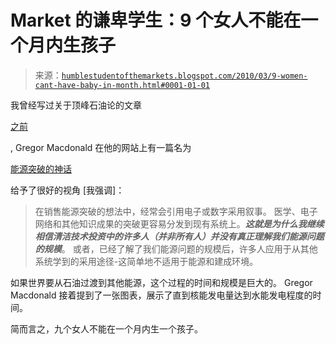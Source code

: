 <!--yml

类别：未分类

日期：2024 年 05 月 18 日 00:36:59

-->

# Market 的谦卑学生：9 个女人不能在一个月内生孩子

> 来源：[`humblestudentofthemarkets.blogspot.com/2010/03/9-women-cant-have-baby-in-month.html#0001-01-01`](https://humblestudentofthemarkets.blogspot.com/2010/03/9-women-cant-have-baby-in-month.html#0001-01-01)

我曾经写过关于顶峰石油论的文章

[之前](http://www.qwestfunds.com/publications/newsletters_pdf/newsletter_october_2009.pdf)

, Gregor Macdonald 在他的网站上有一篇名为

[能源突破的神话](http://gregor.us/nuclear/the-myth-of-energy-breakthroughs/)

给予了很好的视角 [我强调]：

> 在销售能源突破的想法中，经常会引用电子或数字采用叙事。 医学、电子网络和其他知识成果的突破更容易分发到现有系统上。***这就是为什么我继续相信清洁技术投资中的许多人（并非所有人）并没有真正理解我们能源问题的规模***。 或者，已经了解了我们能源问题的规模后，许多人应用于从其他系统学到的采用途径-这简单地不适用于能源和建成环境。

如果世界要从石油过渡到其他能源，这个过程的时间和规模是巨大的。 Gregor Macdonald 接着提到了一张图表，展示了直到核能发电量达到水能发电程度的时间。

简而言之，九个女人不能在一个月内生一个孩子。

